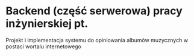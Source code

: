 # Backend (część serwerowa) pracy inżynierskiej pt.
Projekt i implementacja systemu do opiniowania albumów muzycznych w postaci wortalu internetowego